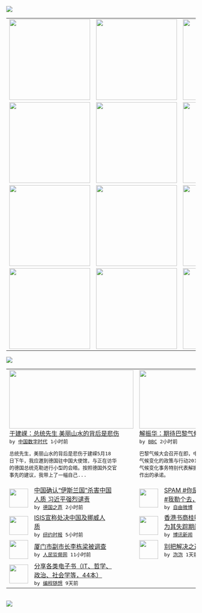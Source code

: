

<a href="https://github.com/greatfire/z/raw/master/FreeBrowser.apk"><img src="https://raw.githubusercontent.com/greatfire/wiki/master/x/header.png" /></a><table><tr><td width="262" align="center" valign="center"><a href="https://github.com/greatfire/wiki/wiki/nyt" title="纽约时报中文网 国际纵览"><img src="https://raw.githubusercontent.com/greatfire/wiki/master/x/nyt_flag.png" width="215"/></a></td><td width="262" align="center" valign="center"><a href="https://github.com/greatfire/wiki/wiki/dw" title=""><img src="https://raw.githubusercontent.com/greatfire/wiki/master/x/dw_flag.png" width="215"/></a></td><td width="262" align="center" valign="center"><a href="https://github.com/greatfire/wiki/wiki/rmjd" title=""><img src="https://raw.githubusercontent.com/greatfire/wiki/master/x/rmjd_flag.png" width="215"/></a></td></tr><tr><td width="262" align="center" valign="center"><a href="https://github.com/paopaonetizen/website" title="泡泡 - 未经审查的互联网信息"><img src="https://raw.githubusercontent.com/greatfire/wiki/master/x/pp_flag.png" width="215"/></a></td><td width="262" align="center" valign="center"><a href="https://github.com/getlantern/mirror" title="以及自由微博和GreatFire.org官方中文论坛"><img src="https://raw.githubusercontent.com/greatfire/wiki/master/x/lantern_flag.png" width="215"/></a></td><td width="262" align="center" valign="center"><a href="https://github.com/cdtmirrors/m/" title=""><img src="https://raw.githubusercontent.com/greatfire/wiki/master/x/cdt_flag.png" width="215"/></a></td></tr><tr><td width="262" align="center" valign="center"><a href="https://github.com/program-think/blog" title="编程随想的博客"><img src="https://raw.githubusercontent.com/greatfire/wiki/master/x/pt_flag.png" width="215"/></a></td><td width="262" align="center" valign="center"><a href="https://github.com/greatfire/wiki/wiki/bbc" title=""><img src="https://raw.githubusercontent.com/greatfire/wiki/master/x/bbc_flag.png" width="215"/></a></td><td width="262" align="center" valign="center"><a href="https://github.com/freeweibo/s" title="自由微博 - 匿名和不受屏蔽的新浪微博搜索"><img src="https://raw.githubusercontent.com/greatfire/wiki/master/x/fw_flag.png" width="215"/></a></td></tr><tr><td width="262" align="center" valign="center"><a href="https://github.com/greatfire/wiki/wiki/google" title=""><img src="https://raw.githubusercontent.com/greatfire/wiki/master/x/google_flag.png" width="215"/></a></td><td width="262" align="center" valign="center"><a href="https://github.com/bxnews/boxun" title=""><img src="https://raw.githubusercontent.com/greatfire/wiki/master/x/bx_flag.png" width="215"/></a></td><td width="262" align="center" valign="center"><a href="https://github.com/greatfire/wiki/wiki/open-source" title="欢迎访问GreatFire.org开发者项目网站"><img src="https://raw.githubusercontent.com/greatfire/wiki/master/x/open-source_flag.png" width="215"/></a></td></tr></table><img src="https://raw.githubusercontent.com/greatfire/wiki/master/x/newsfeed text.png" /><table cols="4"><tr><td colspan="2" width="380"><a href="http://feedproxy.google.com/~r/chinadigitaltimes/IyPt/~3/pXc4K7t3Yts/"><img src="http://chinadigitaltimes.net/chinese/files/2015/11/%E6%B1%9F%E4%B8%8A%E7%9A%84%E6%AF%8D%E4%BA%B2.png" width="330" height="156"/></a></br><a href="http://feedproxy.google.com/~r/chinadigitaltimes/IyPt/~3/pXc4K7t3Yts/">于建嵘：总统先生 美丽山水的背后是悲伤</a></br><kbd> by <a href="http://chinadigitaltimes.net/chinese/">中国数字时代</a> 1小时前 </kbd></br><pre>总统先生，美丽山水的背后是悲伤于建嵘5月18<br/>日下午，我应邀到德国驻中国大使馆，与正在访华<br/>的德国总统克勒进行小型的会晤。按照德国外交官<br/>事先的建议，我带上了一幅自己...</pre></td><td colspan="2" width="380"><a href="http://www.bbc.com/zhongwen/simp/china/2015/11/151119_climate_change_paris_china_xie"><img src="http://a.files.bbci.co.uk/worldservice/live/assets/images/2015/08/02/150802180308_emission_144x81_spl_nocredit.jpg" width="330" height="156"/></a></br><a href="http://www.bbc.com/zhongwen/simp/china/2015/11/151119_climate_change_paris_china_xie">解振华：期待巴黎气候大会达成共识</a></br><kbd> by <a href="http://www.bbc.co.uk/zhongwen/simp">BBC</a> 2小时前 </kbd></br><pre>巴黎气候大会召开在即，中国周四公布《中国应对<br/>气候变化的政策与行动2015年度报告》。中国<br/>气候变化事务特别代表解振华表示，希望各国兑现<br/>作出的承诺。</pre></td></tr><tr><td><img src="http://www.dw.com/image/0,,18861314_302,00.jpg" width="50" height="50"/></td><td width="280"><a href="http://dw.com/p/1H8hx?maca=chi-GK-text-greatfire-all-chinese-15625-xml-mrss">中国确认“伊斯兰国”杀害中国<br/>人质 习近平强烈谴责</a></br><kbd> by <a href="http://dw.de">德国之声</a> 2小时前 </kbd></td><td><img src="http://ww2.sinaimg.cn/large/6628711bgw1ey65qh35b8j20go0m8tas.jpg" width="50" height="50"/></td><td width="280"><a href="https://freeweibo.com/weibo/3910873237745166">SPAM #你是我一生的依偎<br/>#我勒个去，简直壕无人...</a></br><kbd> by <a href="https://freeweibo.com/">自由微博</a> 5小时前 </kbd></td></tr><tr><td><img src="https://raw.githubusercontent.com/greatfire/wiki/master/x/nyt_logo.png" width="50" height="50"/></td><td width="280"><a href="https://d3qlz4p8smvoli.cloudfront.net/world/20151119/cc19hostages/">ISIS宣称处决中国及挪威人<br/>质</a></br><kbd> by <a href="http://m.cn.nytimes.com/">纽约时报</a> 5小时前 </kbd></td><td><img src="https://raw.githubusercontent.com/greatfire/wiki/master/x/bx_logo.png" width="50" height="50"/></td><td width="280"><a href="http://www.boxun.com/news/gb/taiwan/2015/11/201511190755.shtml">香港书商桂明海女儿收到短信确<br/>为其失踪期间所发请看博...</a></br><kbd> by <a href="http://www.boxun.com">博讯新闻</a> 10小时前 </kbd></td></tr><tr><td><img src="https://raw.githubusercontent.com/greatfire/wiki/master/x/rmjd_logo.png" width="50" height="50"/></td><td width="280"><a href="http://www.rmjdw.com//fanfuqianshao/20151118/15238.html">厦门市副市长李栋梁被调查 </a></br><kbd> by <a href="http://www.rmjdw.com/">人民监督网</a> 11小时前 </kbd></td><td><img src="https://raw.githubusercontent.com/greatfire/wiki/master/x/pp_logo.png" width="50" height="50"/></td><td width="280"><a href="https://pao-pao.net/article/639">别把解决之道变成问题</a></br><kbd> by <a href="https://pao-pao.net">泡泡</a> 1天前 </kbd></td></tr><tr><td><img src="https://raw.githubusercontent.com/greatfire/wiki/master/x/pt_logo.png" width="50" height="50"/></td><td width="280"><a href="http://feedproxy.google.com/~r/programthink/~3/jCW8wNXElSc/share-books.html">分享各类电子书（IT、哲学、<br/>政治、社会学等，44本）</a></br><kbd> by <a href="http://program-think.blogspot.com">编程随想</a> 9天前 </kbd></td></table></br><a href="https://github.com/greatfire/z/raw/master/FreeBrowser.apk"><img src="https://raw.githubusercontent.com/greatfire/wiki/master/x/download app.png" /></a>